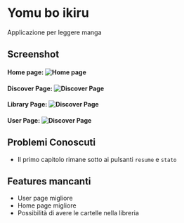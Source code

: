 # Yomu bo ikiru

Applicazione per leggere manga

## Screenshot
#### Home page: ![Home page](./assets/screenshot/Home_page.jpg)
#### Discover Page: ![Discover Page](./assets/screenshot/Discover_page.jpg)
#### Library Page: ![Discover Page](./assets/screenshot/Library_page.jpg)
#### User Page: ![Discover Page](./assets/screenshot/User_page.jpg)

## Problemi Conoscuti 

- Il primo capitolo rimane sotto ai pulsanti `resume` e `stato`

## Features mancanti

- User page migliore
- Home page migliore
- Possibilità di avere le cartelle nella libreria